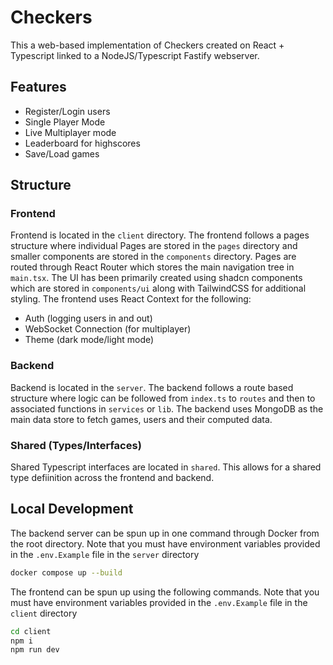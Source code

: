 # Checkers

This a web-based implementation of Checkers created on React + Typescript linked to a NodeJS/Typescript Fastify webserver.

## Features
- Register/Login users
- Single Player Mode
- Live Multiplayer mode
- Leaderboard for highscores
- Save/Load games

## Structure

### Frontend
Frontend is located in the `client` directory. The frontend follows a pages structure where individual Pages are stored in the `pages` directory and smaller components are stored in the `components` directory. Pages are routed through React Router which stores the main navigation tree in `main.tsx`. The UI has been primarily created using shadcn components which are stored in `components/ui` along with TailwindCSS for additional styling. The frontend uses React Context for the following:
- Auth (logging users in and out)
- WebSocket Connection (for multiplayer)
- Theme (dark mode/light mode)

### Backend
Backend is located in the `server`. The backend follows a route based structure where logic can be followed from `index.ts` to `routes` and then to associated functions in `services` or `lib`. The backend uses MongoDB as the main data store to fetch games, users and their computed data.

### Shared (Types/Interfaces)
Shared Typescript interfaces are located in `shared`. This allows for a shared type defiinition across the frontend and backend.

## Local Development
The backend server can be spun up in one command through Docker from the root directory. Note that you must have environment variables provided in the `.env.Example` file in the `server` directory
```sh
docker compose up --build
```

The frontend can be spun up using the following commands. Note that you must have environment variables provided in the `.env.Example` file in the `client` directory
```sh
cd client
npm i
npm run dev
```
